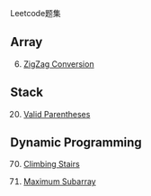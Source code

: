 Leetcode题集

## Array
6. [ZigZag Conversion](https://github.com/reming0227/leetcode/issues/2)

## Stack
20. [Valid Parentheses](https://github.com/reming0227/leetcode/issues/1)

## Dynamic Programming
70. [Climbing Stairs](https://github.com/reming0227/leetcode/issues/3)

53. [Maximum Subarray](https://github.com/reming0227/leetcode/issues/4)

